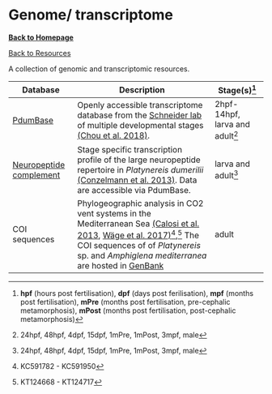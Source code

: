 # Genome/ transcriptome

[**Back to Homepage**](index.md)

[Back to Resources](resources.md)

A collection of genomic and transcriptomic resources.

| Database | Description | Stage(s)[^1] |   
| -------- | ----------- | ----------- |
| [PdumBase](http://pdumbase.gdcb.iastate.edu) | Openly accessible transcriptome database from the [Schneider lab](labs.md#schneider-lab) of multiple developmental stages [(Chou et al. 2018)](https://link.springer.com/article/10.1186/s12864-018-4987-0). | 2hpf-14hpf, larva and adult[^2] |
| [Neuropeptide complement](http://pdumbase.gdcb.iastate.edu) | Stage specific transcription profile of the large neuropeptide repertoire in *Platynereis dumerilii* [(Conzelmann et al. 2013)](https://bmcgenomics.biomedcentral.com/articles/10.1186/1471-2164-14-906). Data are accessible via PdumBase. | larva and adult[^2] |
| COI sequences | Phylogeographic analysis in CO2 vent systems in the Mediterranean Sea [(Calosi et al. 2013](https://www.ncbi.nlm.nih.gov/pmc/articles/PMC3758176/), [Wäge et al. 2017)](https://link.springer.com/article/10.1007/s00227-017-3222-x)[^3],[^4] The COI sequences of of *Platynereis* sp. and *Amphiglena mediterranea* are hosted in [GenBank](https://www.ncbi.nlm.nih.gov/genbank/) | adult |



[^1]: **hpf** (hours post fertilisation), **dpf** (days post ferilisation), **mpf** (months post fertilisation), **mPre** (months post fertilisation, pre-cephalic metamorphosis), **mPost** (months post fertilisation, post-cephalic metamorphosis)

[^2]: 24hpf, 48hpf, 4dpf, 15dpf, 1mPre, 1mPost, 3mpf, male

[^3]: KC591782 - KC591950

[^4]: KT124668 - KT124717
